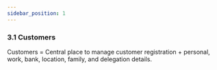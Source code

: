 ```yaml
---
sidebar_position: 1
---
```


### 3.1 Customers

Customers = Central place to manage customer registration + personal, work, bank, location, family, and delegation details.
